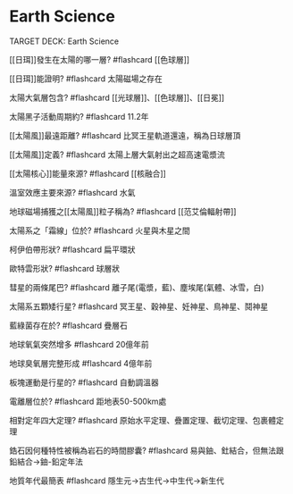 #  Earth Science

TARGET DECK: Earth Science


[[日珥]]發生在太陽的哪一層? #flashcard 
[[色球層]]
<!--ID: 1627891219843-->

[[日珥]]能證明? #flashcard 
太陽磁場之存在
<!--ID: 1627891219851-->

太陽大氣層包含? #flashcard 
[[光球層]]、[[色球層]]、[[日冕]]
<!--ID: 1627891269065-->

太陽黑子活動周期約? #flashcard 
11.2年
<!--ID: 1627891314722-->

[[太陽風]]最遠距離? #flashcard 
比冥王星軌道還遠，稱為日球層頂
<!--ID: 1627891368440-->

[[太陽風]]定義? #flashcard 
太陽上層大氣射出之超高速電漿流
<!--ID: 1627891411941-->

[[太陽核心]]能量來源? #flashcard 
[[核融合]]
<!--ID: 1627891442314-->

溫室效應主要來源? #flashcard 
水氣
<!--ID: 1627891572624-->


地球磁場捕獲之[[太陽風]]粒子稱為? #flashcard 
[[范艾倫輻射帶]]
<!--ID: 1627891572632-->

太陽系之「霜線」位於? #flashcard 
火星與木星之間
<!--ID: 1632314864542-->

柯伊伯帶形狀? #flashcard 
扁平環狀
<!--ID: 1632314947120-->


歐特雲形狀? #flashcard 
球層狀
<!--ID: 1632314947124-->

彗星的兩條尾巴? #flashcard 
離子尾(電漿，藍)、塵埃尾(氣體、冰雪，白)
<!--ID: 1632315012243-->

太陽系五顆矮行星? #flashcard 
冥王星、穀神星、妊神星、鳥神星、鬩神星
<!--ID: 1632315390245-->

藍綠菌存在於? #flashcard 
疊層石
<!--ID: 1632315453465-->

地球氧氣突然增多 #flashcard 
20億年前
<!--ID: 1632315480588-->

地球臭氧層完整形成 #flashcard 
4億年前
<!--ID: 1632315509337-->

板塊運動是行星的? #flashcard 
自動調溫器
<!--ID: 1632315574120-->

電離層位於? #flashcard 
距地表50-500km處
<!--ID: 1632315649899-->

相對定年四大定理? #flashcard 
原始水平定理、疊置定理、截切定理、包裹體定理
<!--ID: 1632316009215-->

鋯石因何種特性被稱為岩石的時間膠囊? #flashcard 
易與鈾、釷結合，但無法跟鉛結合->鈾-鉛定年法
<!--ID: 1632316134278-->

地質年代最簡表 #flashcard 
隱生元->古生代->中生代->新生代
<!--ID: 1632316201432-->

```query

```












